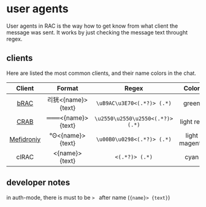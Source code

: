 # user agents

User agents in RAC is the way how to get know from what client the message was sent. It works by just checking the message text throught regex. 

## clients

Here are listed the most common clients, and their name colors in the chat.

| Client        | Format        | Regex     | Color     |
|    :----:     |    :----:     |    :----: |  :----:   |
| [bRAC](https://github.com/MeexReay/bRAC) | 리㹰<{name}> {text} | `\uB9AC\u3E70<(.*?)> (.*)` | green
| [CRAB](https://gitea.bedohswe.eu.org/pixtaded/crab) | ═══<{name}> {text} | `\u2550\u2550\u2550<(.*?)> (.*)` | light red
| [Mefidroniy](https://github.com/OctoBanon-Main/mefedroniy-client) | °ʘ<{name}> {text} | `\u00B0\u0298<(.*?)> (.*)` | light magenta
| clRAC | <{name}> {text} | `<(.*?)> (.*)` | cyan

## developer notes

in auth-mode, there is must to be `> ` after name (`{name}> {text}`)